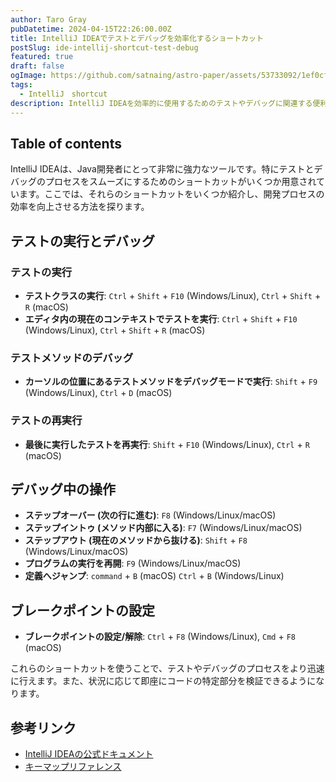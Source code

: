 ```yaml
---
author: Taro Gray
pubDatetime: 2024-04-15T22:26:00.00Z
title: IntelliJ IDEAでテストとデバッグを効率化するショートカット
postSlug: ide-intellij-shortcut-test-debug
featured: true
draft: false
ogImage: https://github.com/satnaing/astro-paper/assets/53733092/1ef0cf03-8137-4d67-ac81-84a032119e3a
tags:
  - IntelliJ　shortcut
description: IntelliJ IDEAを効率的に使用するためのテストやデバッグに関連する便利なショートカットをご紹介します。以下は、Markdown形式でのブログ記事の例です。これを参考に、ブログに適用してください。
---
```


## Table of contents

IntelliJ IDEAは、Java開発者にとって非常に強力なツールです。特にテストとデバッグのプロセスをスムーズにするためのショートカットがいくつか用意されています。ここでは、それらのショートカットをいくつか紹介し、開発プロセスの効率を向上させる方法を探ります。

## テストの実行とデバッグ

### テストの実行

- **テストクラスの実行**: `Ctrl` + `Shift` + `F10` (Windows/Linux), `Ctrl` + `Shift` + `R` (macOS)
- **エディタ内の現在のコンテキストでテストを実行**: `Ctrl` + `Shift` + `F10` (Windows/Linux), `Ctrl` + `Shift` + `R` (macOS)

### テストメソッドのデバッグ

- **カーソルの位置にあるテストメソッドをデバッグモードで実行**: `Shift` + `F9` (Windows/Linux), `Ctrl` + `D` (macOS)

### テストの再実行

- **最後に実行したテストを再実行**: `Shift` + `F10` (Windows/Linux), `Ctrl` + `R` (macOS)

## デバッグ中の操作

- **ステップオーバー (次の行に進む)**: `F8` (Windows/Linux/macOS)
- **ステップイントゥ (メソッド内部に入る)**: `F7` (Windows/Linux/macOS)
- **ステップアウト (現在のメソッドから抜ける)**: `Shift` + `F8` (Windows/Linux/macOS)
- **プログラムの実行を再開**: `F9` (Windows/Linux/macOS)
- **定義へジャンプ**: `command` + `B` (macOS) `Ctrl` + `B` (Windows/Linux)

## ブレークポイントの設定

- **ブレークポイントの設定/解除**: `Ctrl` + `F8` (Windows/Linux), `Cmd` + `F8` (macOS)

これらのショートカットを使うことで、テストやデバッグのプロセスをより迅速に行えます。また、状況に応じて即座にコードの特定部分を検証できるようになります。

## 参考リンク

- [IntelliJ IDEAの公式ドキュメント](https://www.jetbrains.com/help/idea/discover-intellij-idea.html)
- [キーマップリファレンス](https://resources.jetbrains.com/storage/products/intellij-idea/docs/IntelliJIDEA_ReferenceCard.pdf)
